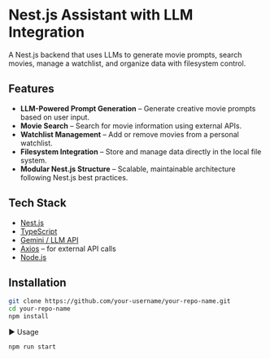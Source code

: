 # Nest.js Assistant with LLM Integration

A Nest.js backend that uses LLMs to generate movie prompts, search movies, manage a watchlist, and organize data with filesystem control.

## Features

-  **LLM-Powered Prompt Generation** – Generate creative movie prompts based on user input.
-  **Movie Search** – Search for movie information using external APIs.
-  **Watchlist Management** – Add or remove movies from a personal watchlist.
-  **Filesystem Integration** – Store and manage data directly in the local file system.
-  **Modular Nest.js Structure** – Scalable, maintainable architecture following Nest.js best practices.

## Tech Stack

- [Nest.js](https://nestjs.com/)
- [TypeScript](https://www.typescriptlang.org/)
- [Gemini / LLM API](https://gemini.google.com/gems/view)
- [Axios](https://axios-http.com/) – for external API calls
- [Node.js](https://nodejs.org/)

## Installation

```bash
git clone https://github.com/your-username/your-repo-name.git
cd your-repo-name
npm install
```

▶️ Usage
```bash
npm run start
```

